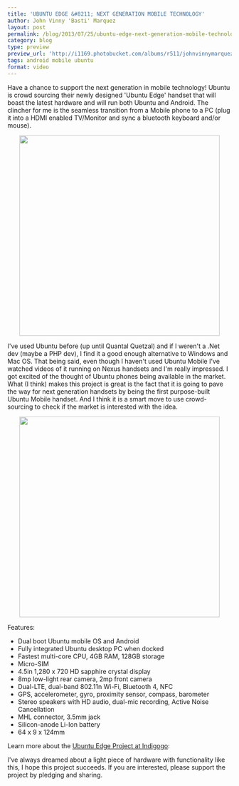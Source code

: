 ```yaml
---
title: 'UBUNTU EDGE &#8211; NEXT GENERATION MOBILE TECHNOLOGY'
author: John Vinny 'Basti' Marquez
layout: post
permalink: /blog/2013/07/25/ubuntu-edge-next-generation-mobile-technology/
category: blog
type: preview
preview_url: 'http://i1169.photobucket.com/albums/r511/johnvinnymarquez/edge_zpsdbd2f07b.jpg'
tags: android mobile ubuntu
format: video
---
```

Have a chance to support the next generation in mobile technology! Ubuntu is crowd sourcing their newly designed 'Ubuntu Edge' handset that will boast the latest hardware and will run both Ubuntu and Android. The clincher for me is the seamless transition from a Mobile phone to a PC (plug it into a HDMI enabled TV/Monitor and sync a bluetooth keyboard and/or mouse).

<p style="text-align: center;">
  <a href="http://www.indiegogo.com/projects/ubuntu-edge"><img class="aligncenter" alt="" src="http://assets.ubuntu.com/sites/ubuntu/515/u/img/campaigns/22072013_gogo/ui/ui-3.jpg" width="450" /></a>
</p>

I've used Ubuntu before (up until Quantal Quetzal) and if I weren't a .Net dev (maybe a PHP dev), I find it a good enough alternative to Windows and Mac OS. That being said, even though I haven't used Ubuntu Mobile I've watched videos of it running on Nexus handsets and I'm really impressed. I got excited of the thought of Ubuntu phones being available in the market.  What (I think) makes this project is great is the fact that it is going to pave the way for next generation handsets by being the first purpose-built Ubuntu Mobile handset. And I think it is a smart move to use crowd-sourcing to check if the market is interested with the idea.

<p style="text-align: center;">
  <a href="http://www.indiegogo.com/projects/ubuntu-edge"><img class="aligncenter" alt="" src="http://assets.ubuntu.com/sites/ubuntu/518/u/img/campaigns/22072013_gogo/ui/ui-4.jpg" width="450" /></a>
</p>

Features:

*   Dual boot Ubuntu mobile OS and Android
*   Fully integrated Ubuntu desktop PC when docked
*   Fastest multi-core CPU, 4GB RAM, 128GB storage
*   Micro-SIM
*   4.5in 1,280 x 720 HD sapphire crystal display
*   8mp low-light rear camera, 2mp front camera
*   Dual-LTE, dual-band 802.11n Wi-Fi, Bluetooth 4, NFC
*   GPS, accelerometer, gyro, proximity sensor, compass, barometer
*   Stereo speakers with HD audio, dual-mic recording, Active Noise Cancellation
*   MHL connector, 3.5mm jack
*   Silicon-anode Li-Ion battery
*   64 x 9 x 124mm

Learn more about the <a href="http://www.indiegogo.com/projects/ubuntu-edge" target="_blank">Ubuntu Edge Project at Indigogo</a>:

I've always dreamed about a light piece of hardware with functionality like this, I hope this project succeeds. If you are interested, please support the project by pledging and sharing.
